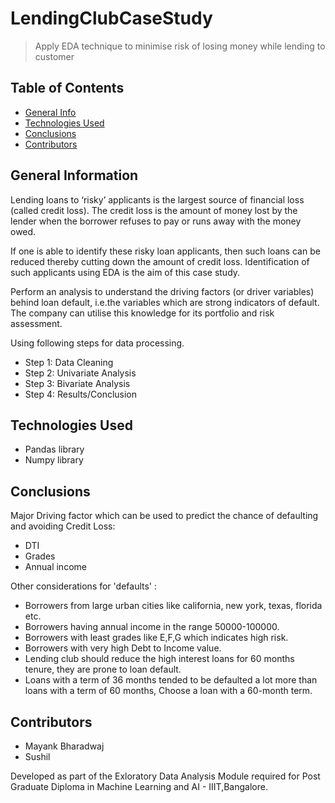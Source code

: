 # LendingClubCaseStudy
> Apply EDA technique to minimise risk of losing money while lending to customer

## Table of Contents
* [General Info](#general-information)
* [Technologies Used](#technologies-used)
* [Conclusions](#conclusions)
* [Contributors](#Contributors)


## General Information

Lending loans to ‘risky’ applicants is the largest source of financial loss (called credit loss). The credit loss is the amount of money lost by the lender when the borrower refuses to pay or runs away with the money owed.  

If one is able to identify these risky loan applicants, then such loans can be reduced thereby cutting down the amount of credit loss. Identification of such applicants using EDA is the aim of this case study. 

Perform an analysis to understand the driving factors (or driver variables) behind loan default, i.e.the variables which are strong indicators of default. The company can utilise this knowledge for its portfolio and risk assessment.

Using following steps for data processing.

- Step 1: Data Cleaning
- Step 2: Univariate Analysis
- Step 3: Bivariate Analysis
- Step 4: Results/Conclusion


## Technologies Used
- Pandas library
- Numpy library 

## Conclusions

Major Driving factor which can be used to predict the chance of defaulting and avoiding Credit Loss:
 - DTI
 - Grades
 - Annual income
   
Other considerations for 'defaults' :
 - Borrowers from large urban cities like california, new york, texas, florida etc.
 - Borrowers having annual income in the range 50000-100000.
 - Borrowers with least grades like E,F,G which indicates high risk.
 - Borrowers with very high Debt to Income value.
 - Lending club should reduce the high interest loans for 60 months tenure, they are prone to loan default.
 - Loans with a term of 36 months tended to be defaulted a lot more than loans with a term of 60 months, Choose a loan with a 60-month term.

## Contributors
- Mayank Bharadwaj
- Sushil

Developed as part of the Exloratory Data Analysis Module required for Post Graduate Diploma in Machine Learning and AI - IIIT,Bangalore.

